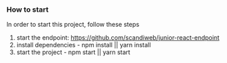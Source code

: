 ### How to start

In order to start this project, follow these steps

1. start the endpoint: https://github.com/scandiweb/junior-react-endpoint
2. install dependencies - npm install || yarn install
3. start the project - npm start || yarn start
